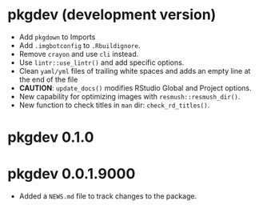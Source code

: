 # pkgdev (development version)

-   Add `pkgdown` to Imports
-   Add `.imgbotconfig` to `.Rbuildignore`.
-   Remove `crayon` and use `cli` instead.
-   Use `lintr::use_lintr()` and add specific options.
-   Clean `yaml/yml` files of trailing white spaces and adds an empty line at
    the end of the file
-   **CAUTION**: `update_docs()` modifies RStudio Global and Project options.
-   New capability for optimizing images with `resmush::resmush_dir()`.
-   New function to check titles in `man` dir: `check_rd_titles()`.

# pkgdev 0.1.0

# pkgdev 0.0.1.9000

-   Added a `NEWS.md` file to track changes to the package.
